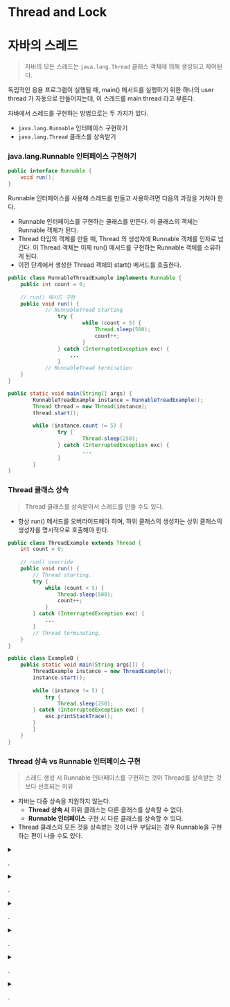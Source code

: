# Thread and Lock

# 자바의 스레드

> 자바의 모든 스레드는 `java.lang.Thread` 클래스 객체에 의해 생성되고 제어된다.

독립적인 응용 프로그램이 실행될 때, main() 메서드를 실행하기 위한 하나의 user thread 가 자동으로 만들어지는데, 이 스레드를 main thread 라고 부른다.

자바에서 스레드를 구현하는 방법으로는 두 가지가 있다.

- `java.lang.Runnable` 인터페이스 구현하기
- `java.lang.Thread` 클래스를 상속받기

### java.lang.Runnable 인터페이스 구현하기

```java
public interface Runnable {
    void run();
}
```

Runnable 인터페이스를 사용해 스레드를 만들고 사용하려면 다음의 과정을 거쳐야 한다.

- Runnable 인터페이스를 구현하는 클래스를 만든다. 이 클래스의 객체는 Runnable 객체가 된다.
- Thread 타입의 객체를 만들 때, Thread 의 생성자에 Runnable 객체를 인자로 넘긴다. 이 Thread 객체는 이제 run() 메서드를 구현하는 Runnable 객체를 소유하게 된다.
- 이전 단계에서 생성한 Thread 객체의 start() 메서드를 호출한다.

```java
public class RunnableThreadExample implements Runnable {
    public int count = 0;
    
    // run() 메서드 구현
    public void run() {
		    // RunnableTread Starting
				try {
						while (count < 5) {
							Thread.sleep(500);
							count++;
						} 
				} catch (InterruptedException exc) {
					...
				}
		    // RunnableTread termination
    }
}

public static void main(String[] args) {
		RunnableTreadExample instance = RunnableTreadExample();
		Thread thread = new Thread(instance);
		thread.start();
		
		while (instance.count != 5) {
				try {
						Thread.sleep(250);
				} catch (InterruptedException exc) {
						...
				}
		}
}
```


### Thread 클래스 상속

> Thread 클래스를 상속받아서 스레드를 만들 수도 있다.
> 
- 항상 run() 메서드를 오버라이드해야 하며, 하위 클래스의 생성자는 상위 클래스의 생성자를 명시적으로 호출해야 한다.

```java
public class ThreadExample extends Thread {
	int count = 0;
	
	// run() override
	public void run() {
		// Thread starting.
		try {
			while (count < 5) {
				Thread.sleep(500);
				count++;
			}
		} catch (InterruptedException exc) {
			...
		}
		// Thread terminating.
	}
}

public class ExampleB {
	public static void main(String args[]) {
		ThreadExample instance = new ThreadExample();
		instance.start();
		
		while (instance != 5) {
			try {
				Thread.sleep(250);
   		} catch (InterruptedException exc) {
	   		exc.printStackTrace();
   		}
		}
	}
}
```

### Thread 상속 vs Runnable 인터페이스 구현

> 스레드 생성 시 Runnable 인터페이스를 구현하는 것이 Thread를 상속받는 것 보다 선호되는 이유
> 
- 자바는 다중 상속을 지원하지 않는다.
    - **Thread 상속 시** 하위 클래스는 다른 클래스를 상속할 수 없다.
    - **Runnable 인터페이스** 구현 시 다른 클래스를 상속할 수 있다.
- Thread 클래스의 모든 것을 상속받는 것이 너무 부담되는 경우 Runnable을 구현하는 편이 나을 수도 있다.

<details>
<summary></summary>

</details>

.

<details>
<summary></summary>

</details>

.

<details>
<summary></summary>

</details>

.

<details>
<summary></summary>

</details>

.

<details>
<summary></summary>

</details>

.

<details>
<summary></summary>

</details>

.